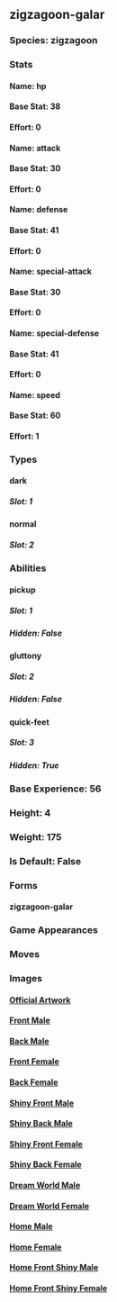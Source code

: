 ## zigzagoon-galar
### Species: zigzagoon
### Stats
#### Name: hp
#### Base Stat: 38
#### Effort: 0
#### Name: attack
#### Base Stat: 30
#### Effort: 0
#### Name: defense
#### Base Stat: 41
#### Effort: 0
#### Name: special-attack
#### Base Stat: 30
#### Effort: 0
#### Name: special-defense
#### Base Stat: 41
#### Effort: 0
#### Name: speed
#### Base Stat: 60
#### Effort: 1
### Types
#### dark
##### Slot: 1
#### normal
##### Slot: 2
### Abilities
#### pickup
##### Slot: 1
##### Hidden: False
#### gluttony
##### Slot: 2
##### Hidden: False
#### quick-feet
##### Slot: 3
##### Hidden: True
### Base Experience: 56
### Height: 4
### Weight: 175
### Is Default: False
### Forms
#### zigzagoon-galar
### Game Appearances
### Moves
### Images
#### [Official Artwork](https://raw.githubusercontent.com/PokeAPI/sprites/master/sprites/pokemon/other/official-artwork/10171.png)
#### [Front Male](https://raw.githubusercontent.com/PokeAPI/sprites/master/sprites/pokemon/10171.png)
#### [Back Male](https://raw.githubusercontent.com/PokeAPI/sprites/master/sprites/pokemon/back/10171.png)
#### [Front Female](None)
#### [Back Female](None)
#### [Shiny Front Male](https://raw.githubusercontent.com/PokeAPI/sprites/master/sprites/pokemon/shiny/10171.png)
#### [Shiny Back Male](https://raw.githubusercontent.com/PokeAPI/sprites/master/sprites/pokemon/back/10171.png)
#### [Shiny Front Female](None)
#### [Shiny Back Female](None)
#### [Dream World Male](None)
#### [Dream World Female](None)
#### [Home Male](https://raw.githubusercontent.com/PokeAPI/sprites/master/sprites/pokemon/other/home/10171.png)
#### [Home Female](None)
#### [Home Front Shiny Male](https://raw.githubusercontent.com/PokeAPI/sprites/master/sprites/pokemon/other/home/shiny/10171.png)
#### [Home Front Shiny Female](None)